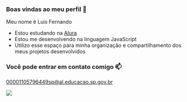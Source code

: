### Boas vindas ao meu perfil 👋

Meu nome é Luis Fernando

- Estou estudando na [Alura](https://www.alura.com.br)
- Estou me desenvolvendo na linguagem JavaScript
- Utilizo esse espaço para minha organização e compartilhamento dos meus projetos desenvolvidos

### Você pode entrar em contato comigo 📫

00001105796449sp@al.educacao.sp.gov.br


![](https://media1.tenor.com/m/9NuT2OIoQ9UAAAAd/angel-romero-corinthians.gif)
